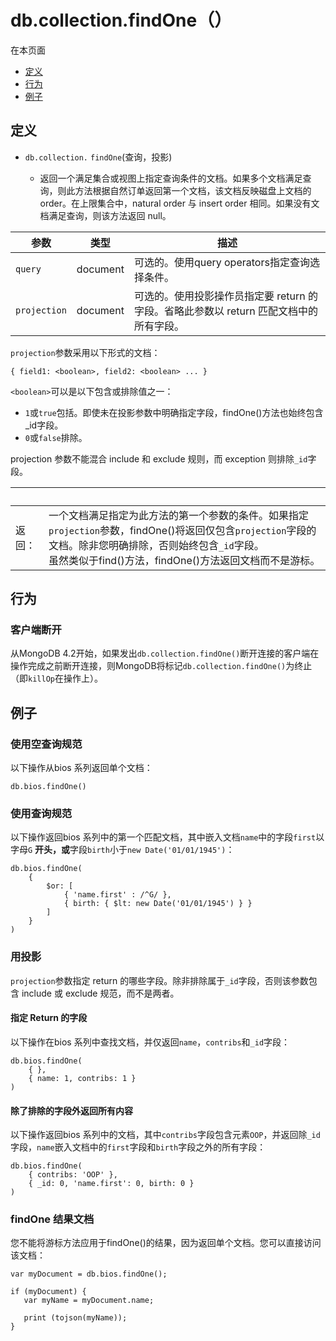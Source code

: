 # [ ](#)db.collection.findOne（）

[]()

在本页面

*   [定义](#definition)
*   [行为](#behavior)
*   [例子](#examples)

## <span id="definition">定义</span>

*   `db.collection.` `findOne`(查询，投影)

       *   返回一个满足集合或视图上指定查询条件的文档。如果多个文档满足查询，则此方法根据自然订单返回第一个文档，该文档反映磁盘上文档的 order。在上限集合中，natural order 与 insert order 相同。如果没有文档满足查询，则该方法返回 null。

| 参数         | 类型     | 描述                                                         |
| ------------ | -------- | ------------------------------------------------------------ |
| `query`      | document | 可选的。使用query operators指定查询选择条件。                |
| `projection` | document | 可选的。使用投影操作员指定要 return 的字段。省略此参数以 return 匹配文档中的所有字段。 |

`projection`参数采用以下形式的文档：

    { field1: <boolean>, field2: <boolean> ... }

`<boolean>`可以是以下包含或排除值之一：

*   `1`或`true`包括。即使未在投影参数中明确指定字段，findOne()方法也始终包含_id字段。
*   `0`或`false`排除。

projection 参数不能混合 include 和 exclude 规则，而 exception 则排除`_id`字段。

| <br /> |                                                              |
| ------ | ------------------------------------------------------------ |
| 返回： | 一个文档满足指定为此方法的第一个参数的条件。如果指定`projection`参数，findOne()将返回仅包含`projection`字段的文档。除非您明确排除，否则始终包含`_id`字段。 <br/>虽然类似于find()方法，findOne()方法返回文档而不是游标。 |

## <span id="behavior">行为</span>

### 客户端断开

从MongoDB 4.2开始，如果发出`db.collection.findOne()`断开连接的客户端在操作完成之前断开连接，则MongoDB将标记`db.collection.findOne()`为终止（即`killOp`在操作上）。

## <span id="examples">例子</span>

### 使用空查询规范

以下操作从bios 系列返回单个文档：

```
db.bios.findOne()
```

### 使用查询规范

以下操作返回bios 系列中的第一个匹配文档，其中嵌入文档`name`中的字段`first`以字母`G` **开头，或**字段`birth`小于`new Date('01/01/1945')`：

```
db.bios.findOne(
    {
        $or: [
            { 'name.first' : /^G/ },
            { birth: { $lt: new Date('01/01/1945') } }
        ]
    }
)
```

### 用投影

`projection`参数指定 return 的哪些字段。除非排除属于`_id`字段，否则该参数包含 include 或 exclude 规范，而不是两者。

#### 指定 Return 的字段

以下操作在bios 系列中查找文档，并仅返回`name`，`contribs`和`_id`字段：

```
db.bios.findOne(
    { },
    { name: 1, contribs: 1 }
)
```

#### 除了排除的字段外返回所有内容

以下操作返回bios 系列中的文档，其中`contribs`字段包含元素`OOP`，并返回除`_id`字段，`name`嵌入文档中的`first`字段和`birth`字段之外的所有字段：

```
db.bios.findOne(
    { contribs: 'OOP' },
    { _id: 0, 'name.first': 0, birth: 0 }
)
```

### findOne 结果文档

您不能将游标方法应用于findOne()的结果，因为返回单个文档。您可以直接访问该文档：

```
var myDocument = db.bios.findOne();

if (myDocument) {
   var myName = myDocument.name;

   print (tojson(myName));
}
```